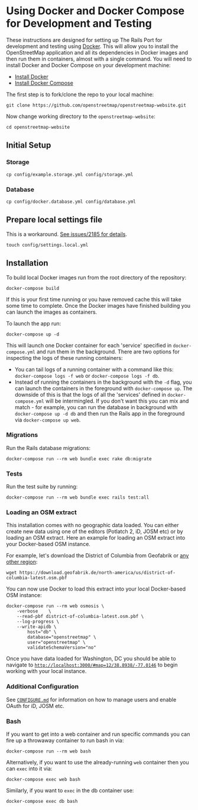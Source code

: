 # Using Docker and Docker Compose for Development and Testing

These instructions are designed for setting up The Rails Port for development and testing using [Docker](https://www.docker.com/). This will allow you to install the OpenStreetMap application and all its dependencies in Docker images and then run them in containers, almost with a single command. You will need to install Docker and Docker Compose on your development machine:

- [Install Docker](https://docs.docker.com/install/)
- [Install Docker Compose](https://docs.docker.com/compose/install/)

The first step is to fork/clone the repo to your local machine:

    git clone https://github.com/openstreetmap/openstreetmap-website.git

Now change working directory to the `openstreetmap-website`:

    cd openstreetmap-website

## Initial Setup

### Storage

    cp config/example.storage.yml config/storage.yml

### Database

    cp config/docker.database.yml config/database.yml

## Prepare local settings file

This is a workaround. [See issues/2185 for details](https://github.com/openstreetmap/openstreetmap-website/issues/2185#issuecomment-508676026).

    touch config/settings.local.yml

## Installation

To build local Docker images run from the root directory of the repository:

    docker-compose build

If this is your first time running or you have removed cache this will take some time to complete. Once the Docker images have finished building you can launch the images as containers.

To launch the app run:

    docker-compose up -d

This will launch one Docker container for each 'service' specified in `docker-compose.yml` and run them in the background. There are two options for inspecting the logs of these running containers:

- You can tail logs of a running container with a command like this: `docker-compose logs -f web` or `docker-compose logs -f db`.
- Instead of running the containers in the background with the `-d` flag, you can launch the containers in the foreground with `docker-compose up`. The downside of this is that the logs of all the 'services' defined in `docker-compose.yml` will be intermingled. If you don't want this you can mix and match - for example, you can run the database in background with `docker-compose up -d db` and then run the Rails app in the foreground via `docker-compose up web`.

### Migrations

Run the Rails database migrations:

    docker-compose run --rm web bundle exec rake db:migrate

### Tests

Run the test suite by running:

    docker-compose run --rm web bundle exec rails test:all

### Loading an OSM extract

This installation comes with no geographic data loaded. You can either create new data using one of the editors (Potlatch 2, iD, JOSM etc) or by loading an OSM extract. Here an example for loading an OSM extract into your Docker-based OSM instance.

For example, let's download the District of Columbia from Geofabrik or [any other region](https://download.geofabrik.de):

    wget https://download.geofabrik.de/north-america/us/district-of-columbia-latest.osm.pbf

You can now use Docker to load this extract into your local Docker-based OSM instance:

    docker-compose run --rm web osmosis \
        -verbose    \
        --read-pbf district-of-columbia-latest.osm.pbf \
        --log-progress \
        --write-apidb \
            host="db" \
            database="openstreetmap" \
            user="openstreetmap" \
            validateSchemaVersion="no"

Once you have data loaded for Washington, DC you should be able to navigate to [`http://localhost:3000/#map=12/38.8938/-77.0146`](http://localhost:3000/#map=12/38.8938/-77.0146) to begin working with your local instance.

### Additional Configuration

See [`CONFIGURE.md`](CONFIGURE.md) for information on how to manage users and enable OAuth for iD, JOSM etc.

### Bash

If you want to get into a web container and run specific commands you can fire up a throwaway container to run bash in via:

    docker-compose run --rm web bash

Alternatively, if you want to use the already-running `web` container then you can `exec` into it via:

    docker-compose exec web bash

Similarly, if you want to `exec` in the db container use:

    docker-compose exec db bash
